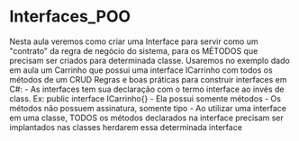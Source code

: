 # Interfaces_POO
Nesta aula veremos como criar uma Interface para servir como um "contrato" da regra de negócio do sistema, para os MÉTODOS que precisam ser criados para determinada classe. Usaremos no exemplo dado em aula um Carrinho que possui uma interface ICarrinho com todos os métodos de um CRUD  Regras e boas práticas para construir interfaces em C#: - As interfaces tem sua declaração com o termo interface ao invés de class. Ex: public interface ICarrinho{} - Ela possui somente métodos - Os métodos não possuem assinatura, somente tipo - Ao utilizar uma interface em uma classe, TODOS os métodos declarados na interface precisam ser implantados nas classes herdarem essa determinada interface

